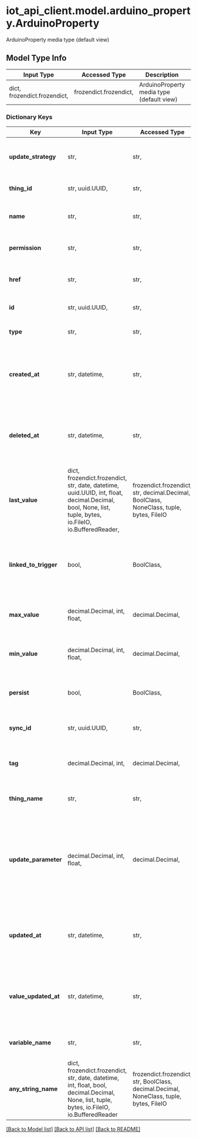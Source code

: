 # iot_api_client.model.arduino_property.ArduinoProperty

ArduinoProperty media type (default view)

## Model Type Info
Input Type | Accessed Type | Description | Notes
------------ | ------------- | ------------- | -------------
dict, frozendict.frozendict,  | frozendict.frozendict,  | ArduinoProperty media type (default view) | 

### Dictionary Keys
Key | Input Type | Accessed Type | Description | Notes
------------ | ------------- | ------------- | ------------- | -------------
**update_strategy** | str,  | str,  | The update strategy for the property value | 
**thing_id** | str, uuid.UUID,  | str,  | The id of the thing | value must be a uuid
**name** | str,  | str,  | The friendly name of the property | 
**permission** | str,  | str,  | The permission of the property | 
**href** | str,  | str,  | The api reference of this property | 
**id** | str, uuid.UUID,  | str,  | The id of the property | value must be a uuid
**type** | str,  | str,  | The type of the property | 
**created_at** | str, datetime,  | str,  | Creation date of the property | [optional] value must conform to RFC-3339 date-time
**deleted_at** | str, datetime,  | str,  | Delete date of the property | [optional] value must conform to RFC-3339 date-time
**last_value** | dict, frozendict.frozendict, str, date, datetime, uuid.UUID, int, float, decimal.Decimal, bool, None, list, tuple, bytes, io.FileIO, io.BufferedReader,  | frozendict.frozendict, str, decimal.Decimal, BoolClass, NoneClass, tuple, bytes, FileIO | Last value of this property | [optional] 
**linked_to_trigger** | bool,  | BoolClass,  | Indicates if the property is involved in the activation of at least a trigger | [optional] 
**max_value** | decimal.Decimal, int, float,  | decimal.Decimal,  | Maximum value of this property | [optional] value must be a 64 bit float
**min_value** | decimal.Decimal, int, float,  | decimal.Decimal,  | Minimum value of this property | [optional] value must be a 64 bit float
**persist** | bool,  | BoolClass,  | If true, data will persist into a timeseries database | [optional] 
**sync_id** | str, uuid.UUID,  | str,  | The id of the sync pool | [optional] value must be a uuid
**tag** | decimal.Decimal, int,  | decimal.Decimal,  | The integer id of the property | [optional] value must be a 64 bit integer
**thing_name** | str,  | str,  | The name of the associated thing | [optional] 
**update_parameter** | decimal.Decimal, int, float,  | decimal.Decimal,  | The update frequency in seconds, or the amount of the property has to change in order to trigger an update | [optional] value must be a 64 bit float
**updated_at** | str, datetime,  | str,  | Update date of the property | [optional] value must conform to RFC-3339 date-time
**value_updated_at** | str, datetime,  | str,  | Last update timestamp of this property | [optional] value must conform to RFC-3339 date-time
**variable_name** | str,  | str,  | The sketch variable name of the property | [optional] 
**any_string_name** | dict, frozendict.frozendict, str, date, datetime, int, float, bool, decimal.Decimal, None, list, tuple, bytes, io.FileIO, io.BufferedReader | frozendict.frozendict, str, BoolClass, decimal.Decimal, NoneClass, tuple, bytes, FileIO | any string name can be used but the value must be the correct type | [optional]

[[Back to Model list]](../../README.md#documentation-for-models) [[Back to API list]](../../README.md#documentation-for-api-endpoints) [[Back to README]](../../README.md)

